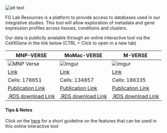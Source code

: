 

![alt text](https://i.imgur.com/yoRXYVA.png)

FG Lab Resources is a platform to provide access to databases used in our integrative studies. 
This tool will allow exploration of metadata and gene expression profiles across tissues, conditions and clusters.

Our data is publicily avialable through an online interactive tool via the CellXGene in the link below (CTRL + Click to open in a new tab)


| MNP-VERSE | MoMac-VERSE | M-VERSE |
| --------------- | --------------- | --------------- |
| ![MNP Verse](https://i.imgur.com/L1sYSWH.png)|![Imgur](https://i.imgur.com/3sVf39r.png) | ![Imgur](https://i.imgur.com/XvzJce7.png)|
| [Link](https://macroverse.gustaveroussy.fr/MNP/) | [Link](https://macroverse.gustaveroussy.fr/2021_MoMac_VERSE/) | [Link](https://macroverse.gustaveroussy.fr/2021_M-VERSE) |
| Cells: 178651  | Cells: 134857 | Cells: 186335 |
| [Publication Link](https://www.sciencedirect.com/science/article/pii/S1074761321002934) | [Publication Link](https://www.sciencedirect.com/science/article/pii/S1074761321002934) |[Publication Link](https://www.sciencedirect.com/science/article/pii/S1074761322003375?via%3Dihub) |
| [.RDS download Link](https://nextcloud.gustaveroussy.fr/s/Na8Yt3ooFNfRjY7) | [.RDS download Link](https://nextcloud.gustaveroussy.fr/s/BKCwDmBgdZrnPXC) | [.RDS download Link](https://nextcloud.gustaveroussy.fr/s/yHpwHWKpj6XEdcr) |

#### Tips & Notes

Click on the [here](https://chanzuckerberg.github.io/cellxgene/posts/gallery) for a short guideline on the features that can be used in this online interactive tool
